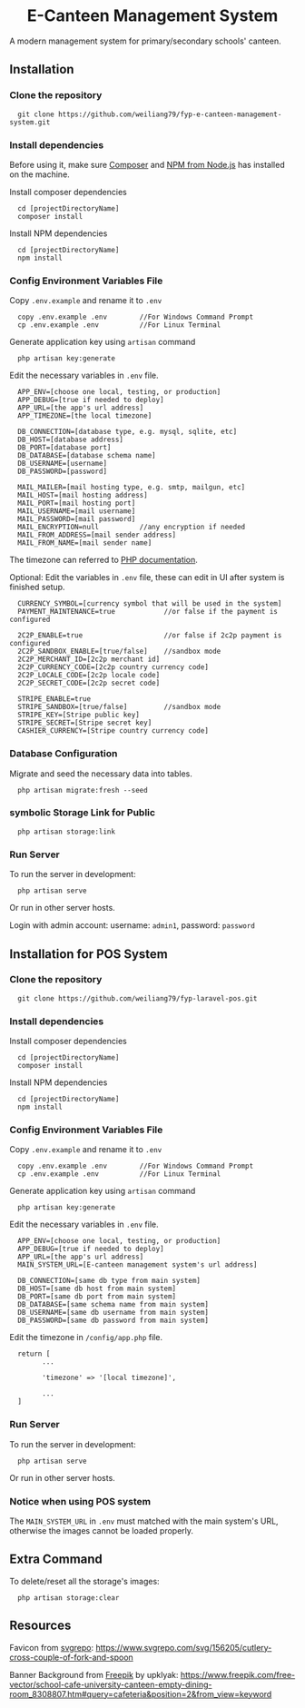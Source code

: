 <h1 align="center">
E-Canteen Management System
</h1>

A modern management system for primary/secondary schools' canteen.

## Installation
### Clone the repository

      git clone https://github.com/weiliang79/fyp-e-canteen-management-system.git

### Install dependencies

Before using it, make sure [Composer](https://getcomposer.org/) and [NPM from Node.js](https://nodejs.org/en/) has installed on the machine.

Install composer dependencies

      cd [projectDirectoryName]
      composer install

Install NPM dependencies

      cd [projectDirectoryName]
      npm install

### Config Environment Variables File
Copy `.env.example` and rename it to `.env`

      copy .env.example .env        //For Windows Command Prompt
      cp .env.example .env          //For Linux Terminal

Generate application key using `artisan` command

      php artisan key:generate

Edit the necessary variables in `.env` file.

      APP_ENV=[choose one local, testing, or production]
      APP_DEBUG=[true if needed to deploy]
      APP_URL=[the app's url address]
      APP_TIMEZONE=[the local timezone]

      DB_CONNECTION=[database type, e.g. mysql, sqlite, etc]
      DB_HOST=[database address]
      DB_PORT=[database port]
      DB_DATABASE=[database schema name]
      DB_USERNAME=[username]
      DB_PASSWORD=[password]

      MAIL_MAILER=[mail hosting type, e.g. smtp, mailgun, etc]
      MAIL_HOST=[mail hosting address]
      MAIL_PORT=[mail hosting port]
      MAIL_USERNAME=[mail username]
      MAIL_PASSWORD=[mail password]
      MAIL_ENCRYPTION=null          //any encryption if needed
      MAIL_FROM_ADDRESS=[mail sender address]
      MAIL_FROM_NAME=[mail sender name]

The timezone can referred to [PHP documentation](https://www.php.net/manual/en/timezones.php). 

Optional: Edit the variables in `.env` file, these can edit in UI after system is finished setup.

      CURRENCY_SYMBOL=[currency symbol that will be used in the system]
      PAYMENT_MAINTENANCE=true            //or false if the payment is configured

      2C2P_ENABLE=true                    //or false if 2c2p payment is configured
      2C2P_SANDBOX_ENABLE=[true/false]    //sandbox mode
      2C2P_MERCHANT_ID=[2c2p merchant id]
      2C2P_CURRENCY_CODE=[2c2p country currency code]
      2C2P_LOCALE_CODE=[2c2p locale code]
      2C2P_SECRET_CODE=[2c2p secret code]

      STRIPE_ENABLE=true
      STRIPE_SANDBOX=[true/false]         //sandbox mode
      STRIPE_KEY=[Stripe public key]
      STRIPE_SECRET=[Stripe secret key]
      CASHIER_CURRENCY=[Stripe country currency code]

### Database Configuration
Migrate and seed the necessary data into tables.

      php artisan migrate:fresh --seed

### symbolic Storage Link for Public

      php artisan storage:link

### Run Server
To run the server in development: 

      php artisan serve

Or run in other server hosts.

Login with admin account: username: `admin1`, password: `password`

## Installation for POS System

### Clone the repository

      git clone https://github.com/weiliang79/fyp-laravel-pos.git
      
### Install dependencies

Install composer dependencies

      cd [projectDirectoryName]
      composer install

Install NPM dependencies

      cd [projectDirectoryName]
      npm install

### Config Environment Variables File
Copy `.env.example` and rename it to `.env`

      copy .env.example .env        //For Windows Command Prompt
      cp .env.example .env          //For Linux Terminal

Generate application key using `artisan` command

      php artisan key:generate

Edit the necessary variables in `.env` file.

      APP_ENV=[choose one local, testing, or production]
      APP_DEBUG=[true if needed to deploy]
      APP_URL=[the app's url address]
      MAIN_SYSTEM_URL=[E-canteen management system's url address]

      DB_CONNECTION=[same db type from main system]
      DB_HOST=[same db host from main system]
      DB_PORT=[same db port from main system]
      DB_DATABASE=[same schema name from main system]
      DB_USERNAME=[same db username from main system]
      DB_PASSWORD=[same db password from main system]

Edit the timezone in `/config/app.php` file. 

      return [
            ...

            'timezone' => '[local timezone]',

            ...
      ]

### Run Server
To run the server in development: 

      php artisan serve

Or run in other server hosts.

### Notice when using POS system
The `MAIN_SYSTEM_URL` in `.env` must matched with the main system's URL, otherwise the images cannot be loaded properly. 

## Extra Command
To delete/reset all the storage's images:

      php artisan storage:clear

## Resources
Favicon from [svgrepo](https://www.svgrepo.com/): https://www.svgrepo.com/svg/156205/cutlery-cross-couple-of-fork-and-spoon

Banner Background from [Freepik](https://www.freepik.com/) by upklyak: https://www.freepik.com/free-vector/school-cafe-university-canteen-empty-dining-room_8308807.htm#query=cafeteria&position=2&from_view=keyword